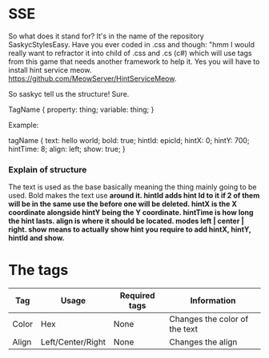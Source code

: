 # SSE
So what does it stand for? It's in the name of the repository SaskycStylesEasy.
Have you ever coded in .css and though: "hmm I would really want to refractor it into child of .css and .cs (c#) which will use tags from this game that needs another framework to help it.
Yes you will have to install hint service meow. https://github.com/MeowServer/HintServiceMeow.

So saskyc tell us the structure! Sure.

TagName {
  property: thing;
  variable: thing;
}

Example:

tagName {
  text: hello world;
  bold: true;
  hintId: epicId;
  hintX: 0;
  hintY: 700;
  hintTime: 8;
  align: left;
  show: true;
}

### Explain of structure
The text is used as the base basically meaning the thing mainly going to be used.
Bold makes the text use <b> around it.
hintId adds hint Id to it if 2 of them will be in the same use the before one will be deleted.
hintX is the X coordinate alongside hintY being the Y coordinate.
hintTime is how long the hint lasts.
align is where it should be located. modes left | center | right.
show means to actually show hint you require to add hintX, hintY, hintId and show.

# The tags

| Tag  | Usage | Required tags | Information |
| ------------- | ------------- | ------------- | ------------- |
| Color  | Hex  | None | Changes the color of the text |
| Align | Left/Center/Right | None | Changes the align |
